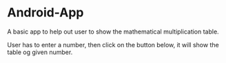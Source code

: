 # Android-App
A basic app to help out user to show the mathematical multiplication table.

User has to enter a number, then click on the button below, it will show the table og given number.
